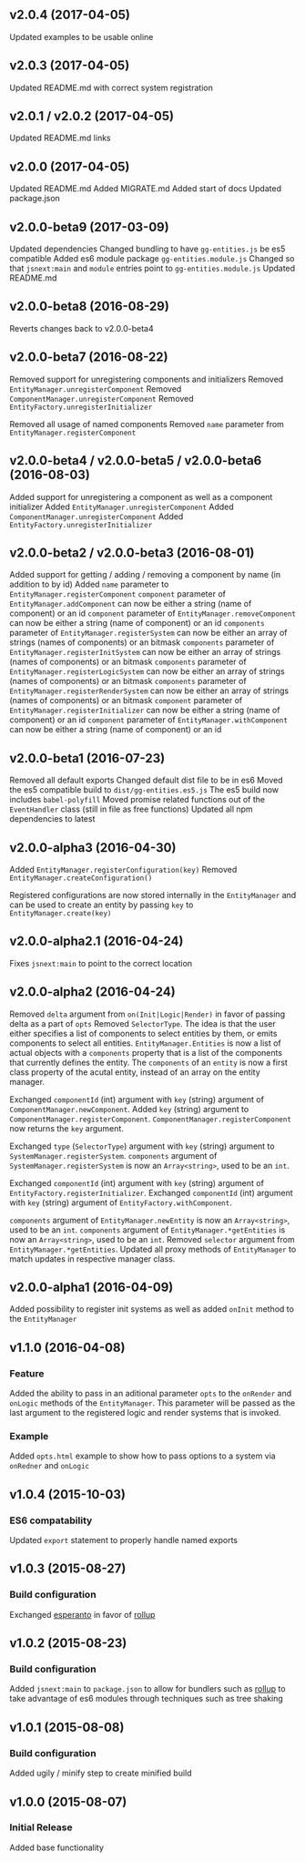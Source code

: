 ## v2.0.4 (2017-04-05)

Updated examples to be usable online

## v2.0.3 (2017-04-05)

Updated README.md with correct system registration

## v2.0.1 / v2.0.2 (2017-04-05)

Updated README.md links

## v2.0.0 (2017-04-05)

Updated README.md
Added MIGRATE.md
Added start of docs
Updated package.json

## v2.0.0-beta9 (2017-03-09)

Updated dependencies
Changed bundling to have `gg-entities.js` be es5 compatible
Added es6 module package `gg-entities.module.js`
Changed so that `jsnext:main` and `module` entries point to `gg-entities.module.js`
Updated README.md

## v2.0.0-beta8 (2016-08-29)

Reverts changes back to v2.0.0-beta4

## v2.0.0-beta7 (2016-08-22)

Removed support for unregistering components and initializers
Removed `EntityManager.unregisterComponent`
Removed `ComponentManager.unregisterComponent`
Removed `EntityFactory.unregisterInitializer`

Removed all usage of named components
Removed `name` parameter from `EntityManager.registerComponent`

## v2.0.0-beta4 / v2.0.0-beta5 / v2.0.0-beta6 (2016-08-03)

Added support for unregistering a component as well as a component initializer
Added `EntityManager.unregisterComponent`
Added `ComponentManager.unregisterComponent`
Added `EntityFactory.unregisterInitializer`

## v2.0.0-beta2 / v2.0.0-beta3 (2016-08-01)

Added support for getting / adding / removing a component by name (in addition to by id)
Added `name` parameter to `EntityManager.registerComponent`
`component` parameter of `EntityManager.addComponent` can now be either a string (name of component) or an id
`component` parameter of `EntityManager.removeComponent` can now be either a string (name of component) or an id
`components` parameter of `EntityManager.registerSystem` can now be either an array of strings (names of components) or an bitmask
`components` parameter of `EntityManager.registerInitSystem` can now be either an array of strings (names of components) or an bitmask
`components` parameter of `EntityManager.registerLogicSystem` can now be either an array of strings (names of components) or an bitmask
`components` parameter of `EntityManager.registerRenderSystem` can now be either an array of strings (names of components) or an bitmask
`component` parameter of `EntityManager.registerInitializer` can now be either a string (name of component) or an id
`component` parameter of `EntityManager.withComponent` can now be either a string (name of component) or an id

## v2.0.0-beta1 (2016-07-23)

Removed all default exports
Changed default dist file to be in es6
Moved the es5 compatible build to `dist/gg-entities.es5.js`
The es5 build now includes `babel-polyfill`
Moved promise related functions out of the `EventHandler` class (still in file as free functions)
Updated all npm dependencies to latest

## v2.0.0-alpha3 (2016-04-30)

Added `EntityManager.registerConfiguration(key)` 
Removed `EntityManager.createConfiguration()`

Registered configurations are now stored internally in the `EntityManager`
and can be used to create an entity by passing `key` to `EntityManager.create(key)`

## v2.0.0-alpha2.1 (2016-04-24)

Fixes `jsnext:main` to point to the correct location

## v2.0.0-alpha2 (2016-04-24)

Removed `delta` argument from `on(Init|Logic|Render)` in favor of passing delta as a part of `opts`
Removed `SelectorType`. The idea is that the user either specifies a list of components to select entities by them, or emits components to select all entities.
`EntityManager.Entities` is now a list of actual objects with a `components` property that is a list of the components that currently defines the entity.
The `components` of an `entity` is now a first class property of the acutal entity, instead of an array on the entity manager.

Exchanged `componentId` (int) argument with `key` (string) argument of `ComponentManager.newComponent`.
Added `key` (string) argument to `ComponentManager.registerComponent`.
`ComponentManager.registerComponent` now returns the `key` argument.

Exchanged `type` (`SelectorType`) argument with `key` (string) argument to `SystemManager.registerSystem`.
`components` argument of `SystemManager.registerSystem` is now an `Array<string>`, used to be an `int`.

Exchanged `componentId` (int) argument with `key` (string) argument of `EntityFactory.registerInitializer`.
Exchanged `componentId` (int) argument with `key` (string) argument of `EntityFactory.withComponent`.

`components` argument of `EntityManager.newEntity` is now an `Array<string>`, used to be an `int`.
`components` argument of `EntityManager.*getEntities` is now an `Array<string>`, used to be an `int`.
Removed `selector` argument from `EntityManager.*getEntities`.
Updated all proxy methods of `EntityManager` to match updates in respective manager class.

## v2.0.0-alpha1 (2016-04-09)

Added possibility to register init systems as well as added `onInit` method to the `EntityManager`

## v1.1.0 (2016-04-08)

### Feature

Added the ability to pass in an aditional parameter `opts` to the `onRender` and `onLogic` methods of the `EntityManager`. This parameter will be passed as the last argument to the registered logic and render systems that is invoked.

### Example

Added `opts.html` example to show how to pass options to a system via `onRedner` and `onLogic`

## v1.0.4 (2015-10-03)

### ES6 compatability

Updated `export` statement to properly handle named exports

## v1.0.3 (2015-08-27)

### Build configuration

Exchanged [esperanto](https://github.com/esperantojs/esperanto) in favor of [rollup](https://github.com/rollup/rollup)

## v1.0.2 (2015-08-23)

### Build configuration

Added `jsnext:main` to `package.json` to allow for bundlers such as [rollup](https://github.com/rollup/rollup) to take advantage of es6 modules through techniques such as tree shaking

## v1.0.1 (2015-08-08)

### Build configuration

Added ugily / minify step to create minified build

## v1.0.0 (2015-08-07)

### Initial Release

Added base functionality